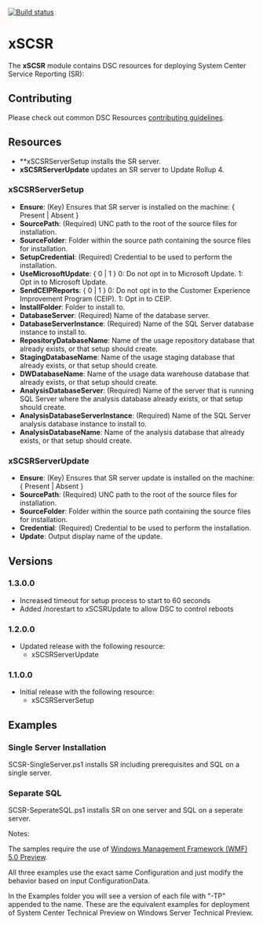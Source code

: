 [![Build status](https://ci.appveyor.com/api/projects/status/7basx8plqk4s29yn/branch/master?svg=true)](https://ci.appveyor.com/project/PowerShell/xscsr/branch/master)

# xSCSR

The **xSCSR** module contains DSC resources for deploying System Center Service Reporting (SR):

## Contributing
Please check out common DSC Resources [contributing guidelines](https://github.com/PowerShell/DscResource.Kit/blob/master/CONTRIBUTING.md).


## Resources

* **xSCSRServerSetup installs the SR server.
* **xSCSRServerUpdate** updates an SR server to Update Rollup 4.

### xSCSRServerSetup

* **Ensure**: (Key) Ensures that SR server is installed on the machine: { Present | Absent }
* **SourcePath**: (Required) UNC path to the root of the source files for installation.
* **SourceFolder**: Folder within the source path containing the source files for installation.
* **SetupCredential**: (Required) Credential to be used to perform the installation.
* **UseMicrosoftUpdate**: { 0 | 1 } 
0: Do not opt in to Microsoft Update. 
1: Opt in to Microsoft Update.
* **SendCEIPReports**: { 0 | 1 } 
0: Do not opt in to the Customer Experience Improvement Program (CEIP). 
1: Opt in to CEIP.
* **InstallFolder**: Folder to install to.
* **DatabaseServer**: (Required) Name of the database server.
* **DatabaseServerInstance**: (Required) Name of the SQL Server database instance to install to.
* **RepositoryDatabaseName**: Name of the usage repository database that already exists, or that setup should create.
* **StagingDatabaseName**: Name of the usage staging database that already exists, or that setup should create.
* **DWDatabaseName**: Name of the usage data warehouse database that already exists, or that setup should create.
* **AnalysisDatabaseServer**: (Required) Name of the server that is running SQL Server where the analysis database already exists, or that setup should create.
* **AnalysisDatabaseServerInstance**: (Required) Name of the SQL Server analysis database instance to install to.
* **AnalysisDatabaseName**: Name of the analysis database that already exists, or that setup should create.

### xSCSRServerUpdate

* **Ensure**: (Key) Ensures that SR server update is installed on the machine: { Present | Absent }
* **SourcePath**: (Required) UNC path to the root of the source files for installation.
* **SourceFolder**: Folder within the source path containing the source files for installation.
* **Credential**: (Required) Credential to be used to perform the installation.
* **Update**: Output display name of the update.

## Versions

### 1.3.0.0

* Increased timeout for setup process to start to 60 seconds
* Added /norestart to xSCSRUpdate to allow DSC to control reboots

### 1.2.0.0

* Updated release with the following resource:
    - xSCSRServerUpdate

### 1.1.0.0

* Initial release with the following resource:
    - xSCSRServerSetup

## Examples

### Single Server Installation

SCSR-SingleServer.ps1 installs SR including prerequisites and SQL on a single server.

### Separate SQL

SCSR-SeperateSQL.ps1 installs SR on one server and SQL on a seperate server.

Notes: 

The samples require the use of [Windows Management Framework (WMF) 5.0 Preview](http://go.microsoft.com/fwlink/?LinkId=398175).

All three examples use the exact same Configuration and just modify the behavior based on input ConfigurationData.

In the Examples folder you will see a version of each file with "-TP" appended to the name. 
These are the equivalent examples for deployment of System Center Technical Preview on Windows Server Technical Preview.

